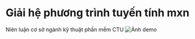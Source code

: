 # Giải hệ phương trình tuyến tính mxn
Niên luận cơ sở ngành kỹ thuật phần mềm CTU
![Ảnh demo](https://github.com/Neal005/Solve-an-mxn-linear-system-of-equations/blob/main/%E1%BA%A2nh%20demo.png)
